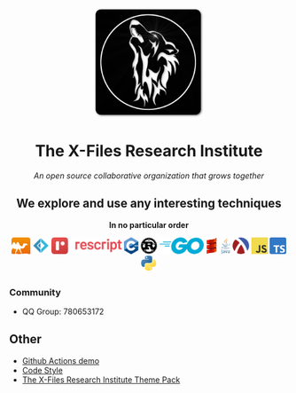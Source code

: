 <div align="center">

<img src="/images/logo.png" height="200px">

# The X-Files Research Institute

*An open source collaborative organization that grows together*

## We explore and use any interesting techniques
__In no particular order__

<img src="/images/colour-icon.png" height="30px">
<img src="/images/fsharp256.png" height="30px">
<img src="/images/Rescript-logo.svg.png" height="30px">
<img src="/images/ISO_C++_Logo.svg.png" height="30px">
<img src="/images/Rust_programming_language_black_logo.svg.png" height="30px">
<img src="/images/768px-Go_Logo_Blue.svg.png" height="30px">
<img src="/images/Scala-spiral-noise-sm.png" height="30px">
<img src="/images/Java_programming_language_logo.svg.png" height="30px">
<img src="/images/racket-logo.svg" height="30px">
<img src="/images/JavaScript-logo.png" height="30px">
<img src="/images/Typescript_logo_2020.svg.png" height="30px">
<img src="/images/Python-logo-notext.svg.png" height="30px">

</div>

### Community

- QQ Group: 780653172

## Other

- [Github Actions demo](/actions)
- [Code Style](/codestyle)
- [The X-Files Research Institute Theme Pack](https://github.com/X-FRI/xfri-theme)
